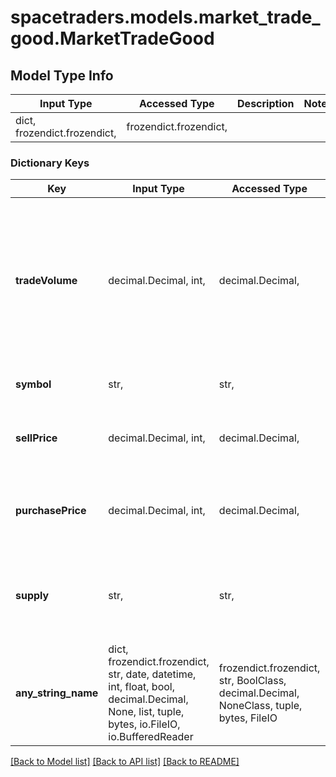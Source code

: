 # spacetraders.models.market_trade_good.MarketTradeGood

## Model Type Info
Input Type | Accessed Type | Description | Notes
------------ | ------------- | ------------- | -------------
dict, frozendict.frozendict,  | frozendict.frozendict,  |  | 

### Dictionary Keys
Key | Input Type | Accessed Type | Description | Notes
------------ | ------------- | ------------- | ------------- | -------------
**tradeVolume** | decimal.Decimal, int,  | decimal.Decimal,  | The typical volume flowing through the market for this type of good. The larger the trade volume, the more stable prices will be. | 
**symbol** | str,  | str,  | The symbol of the trade good. | 
**sellPrice** | decimal.Decimal, int,  | decimal.Decimal,  | The price at which this good can be sold to the market. | 
**purchasePrice** | decimal.Decimal, int,  | decimal.Decimal,  | The price at which this good can be purchased from the market. | 
**supply** | str,  | str,  | A rough estimate of the total supply of this good in the marketplace. | must be one of ["SCARCE", "LIMITED", "MODERATE", "ABUNDANT", ] 
**any_string_name** | dict, frozendict.frozendict, str, date, datetime, int, float, bool, decimal.Decimal, None, list, tuple, bytes, io.FileIO, io.BufferedReader | frozendict.frozendict, str, BoolClass, decimal.Decimal, NoneClass, tuple, bytes, FileIO | any string name can be used but the value must be the correct type | [optional]

[[Back to Model list]](../../README.md#documentation-for-models) [[Back to API list]](../../README.md#documentation-for-api-endpoints) [[Back to README]](../../README.md)

